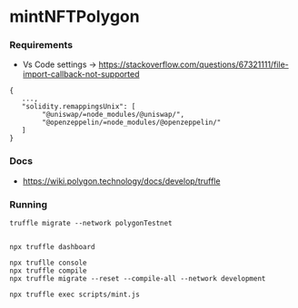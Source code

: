 # mintNFTPolygon

### Requirements

- Vs Code settings -> https://stackoverflow.com/questions/67321111/file-import-callback-not-supported

```
{
   ...,
   "solidity.remappingsUnix": [
        "@uniswap/=node_modules/@uniswap/",
        "@openzeppelin/=node_modules/@openzeppelin/"
   ]
}
```

### Docs

- https://wiki.polygon.technology/docs/develop/truffle


### Running

```
truffle migrate --network polygonTestnet


npx truffle dashboard

npx truflle console
npx truffle compile
npx truffle migrate --reset --compile-all --network development

npx truffle exec scripts/mint.js 
```
